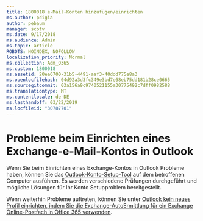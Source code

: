 ```yaml
---
title: 1800018 e-Mail-Konten hinzufügen/einrichten
ms.author: pdigia
author: pebaum
manager: scotv
ms.date: 9/17/2018
ms.audience: Admin
ms.topic: article
ROBOTS: NOINDEX, NOFOLLOW
localization_priority: Normal
ms.collection: Adm_O365
ms.custom: 1800018
ms.assetid: 20ea6700-31b5-4491-aaf3-40ddd775e8a3
ms.openlocfilehash: 04d92a3d3fc349e3bd7e68eb75dd181b28ce0665
ms.sourcegitcommit: 03a156a9c9740521155a30775492c7dff0982588
ms.translationtype: MT
ms.contentlocale: de-DE
ms.lasthandoff: 03/22/2019
ms.locfileid: "30787701"
---
```

# <a name="problems-setting-up-an-exchange-email-account-in-outlook"></a>Probleme beim Einrichten eines Exchange-e-Mail-Kontos in Outlook

Wenn Sie beim Einrichten eines Exchange-Kontos in Outlook Probleme haben, können Sie das [Outlook-Konto-Setup-Tool](https://aka.ms/SaRA-OutlookSetupProfile) auf dem betroffenen Computer ausführen. Es werden verschiedene Prüfungen durchgeführt und mögliche Lösungen für Ihr Konto Setupproblem bereitgestellt. 
  
Wenn weiterhin Probleme auftreten, können Sie unter [Outlook kein neues Profil einrichten, indem Sie die Exchange-AutoErmittlung für ein Exchange Online-Postfach in Office 365 verwenden](https://support.microsoft.com/help/2404385/outlook-can-t-set-up-a-new-profile-by-using-exchange-autodiscover-for).
  

